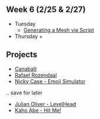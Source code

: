 ## Week 6 (2/25 & 2/27)

+ Tuesday
  + [Generating a Mesh via Script](meshgen.md)
+ Thursday
  + 

## Projects
+ [Canabalt](http://adamatomic.com/canabalt/)
+ [Rafael Rozendaal](https://www.newrafael.com/websites/)
+ [Nicky Case - Emoji Simulator](https://ncase.me/sim/)

.. save for later
+ [Julian Oliver - LevelHead](https://vimeo.com/1320756)
+ [Kaho Abe - Hit Me!](https://kahoabe.net/portfolio/hit-me/)
